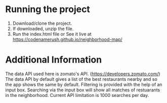 # Running the project
1. Download/clone the project.
2. If downloaded, unzip the file.
3. Run the index.html file or See it live at https://codenamerush.github.io/neighborhood-map/

# Additional Information

The data API used here is zomato's API. (https://developers.zomato.com/)
The data API by default gives a list of the best restaurants nearby and so the app shows the same by default.
Filtering is provided with the help of an input box. Searching via the input box will show all matches of restuarants in the neighborhood.
Current API limitation is 1000 searches per day.

